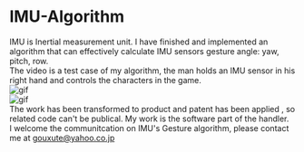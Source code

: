# IMU-Algorithm
IMU is Inertial measurement unit. I have finished and implemented an algorithm that can effectively calculate IMU sensors gesture angle: yaw, pitch, row.<br>
The video is a test case of my algorithm, the man holds an IMU sensor in his right hand and controls the characters in the game. 
<br> ![gif](https://raw.githubusercontent.com/gouxute/IMU-Algorithm/master/IMU.gif)
<br> ![gif](https://raw.githubusercontent.com/gouxute/IMU-Algorithm/master/IMU-test.gif)<br>
The work has been transformed to product and patent has been applied , so related code can't be publical. My work is the software part of the handler. <br>
I welcome the communitcation on IMU's Gesture algorithm, please contact me at gouxute@yahoo.co.jp

